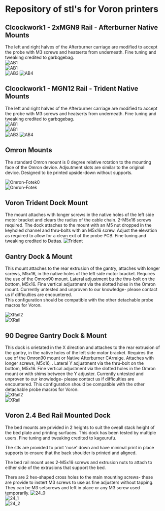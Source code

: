 # Repository of stl's for Voron printers

## Clcockwork1 - 2xMGN9 Rail - Afterburner Native Mounts
The left and right halves of the Afterburner carriage are modified to accept the probe with M3 screws and heatserts from underneath. Fine tuning and tweaking credited to garbqgebag.  
![AB1](/images/afterburner-1.8.png)  
![AB1](/images/Voron_Afterburner-Native.png)  
![AB3](image1.jpg)
![AB4](image2.jpg)

## Clcockwork1 - MGN12 Rail - Trident Native Mounts
The left and right halves of the Afterburner carriage are modified to accept the probe with M3 screws and heatserts from underneath. Fine tuning and tweaking credited to garbqgebag.  
![AB1](/images/afterburner-1.8.png)  
![AB1](/images/Voron_Afterburner-Native.png)  
![AB3](image1.jpg)
![AB4](image2.jpg)

## Omron Mounts
The standard Omron mount is 0 degree relative rotation to the mounting face of the Omron device. Adjsutment slots are similar to the original device.  Designed to be printed upside-down without supports.  

![Omron-Fotek0](/images/VoronAB.jpg)  
![Omron-Fotek](/images/OmronFotec.png)  

## Voron Trident Dock Mount  
The mount attaches with longer screws in the native holes of the left side motor bracket and clears the radius of the cable chain. 2-M5x16 screws required. 
The dock attaches to the mount with an M5 nut dropped in the keyholed channel and thru-bolts with an M5x16 screw. Adjust the elevation as required to allow for a clean exit of the probe PCB. Fine tuning and tweaking credited to Dattas.
![Trident](/images/Trident_TopMount.jpg.png)

## Gantry Dock & Mount
This mount attaches to the rear extrusion of the gantry, attaches with longer screws, M5x16, in the native holes of the left side motor bracket. Requires the use of the Omron90 mount. Lateral adjustment bu the thru-bolt on the bottom, M5x16. Fine vertical adjustment via the slotted holes in the Omron mount. Currently untested and unproven to our knowledge- please contact us if difficulties are encountered.  
This configuration should be compatible with the other detachable probe macros for Voron. 

![XRail2](/images/Voron2.4_XRailMount2.png)  
![XRail](/images/Voron2.4_XRailMount.png)  

## 90 Degree Gantry Dock & Mount
This dock is orietated in the X direction and attaches to the rear extrusion of the gantry, in the native holes of the left side motor bracket. Requires the use of the Omron90 mount or Native Afterburner CArraige. Attaches with longer screws, M5x16, . Lateral Y adjustment via the thru-bolt on the bottom, M5x16. Fine vertical adjustment via the slotted holes in the Omron mount or with shims between the Y adjuster. Currently untested and unproven to our knowledge- please contact us if difficulties are encountered. This configuration should be compatible with the other detachable probe macros for Voron.  
![XRail2](/images/Voron2.4_XRailMount90.png)  
![XRail](/images/Voron2.4_XRailMount90a.png)  

## Voron 2.4 Bed Rail Mounted Dock  
The bed mounts are privided in 2 heights to suit the oveall stack height of the bed plate and printing surfaces. This dock has been tested by multiple users. Fine tuning and tweaking credited to kageurufu.

The stls are provided to print 'nose' down and have minimal print in place supports to ensure that the back shoulder is printed and aligned. 

The bed rail mount uses 2-M5x16 screws and extrusion nuts to attach to either side of the extrusions that support the bed. 

There are 2 hex-shaped cross holes to the main mounting screws- these are provide to instert M3 screws to use as fine adjusters without tapping. They can be M3 setscrews and left in place or any M3 screw used temporarily. 
![24_0](/images/VoronBedPArtial.jpg)  
![24_1](/images/Voron2.4BedMount.png)  
![24_2](/images/VoronBedMount.jpg)  
